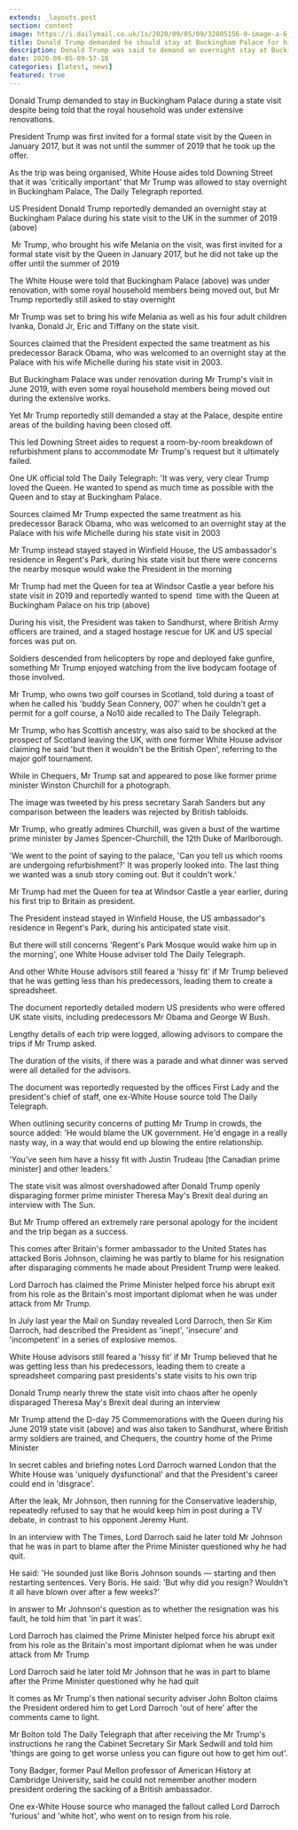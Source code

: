 ```yaml
---
extends: _layouts.post
section: content
image: https://i.dailymail.co.uk/1s/2020/09/05/09/32805156-0-image-a-6_1599293749137.jpg 
title: Donald Trump demanded he should stay at Buckingham Palace for his state visit despite renovations 
description: Donald Trump was said to demand an overnight stay at Buckingham Palace during his June 2019 state visit to the UK, even though the royal household was undergoing renovations. 
date: 2020-09-05-09-57-18 
categories: [latest, news] 
featured: true 
--- 
```

Donald Trump demanded to stay in Buckingham Palace during a state visit despite being told that the royal household was under extensive renovations. 

President Trump was first invited for a formal state visit by the Queen in January 2017, but it was not until the summer of 2019 that he took up the offer. 

As the trip was being organised, White House aides told Downing Street that it was 'critically important' that Mr Trump was allowed to stay overnight in Buckingham Palace, The Daily Telegraph reported.

US President Donald Trump reportedly demanded an overnight stay at Buckingham Palace during his state visit to the UK in the summer of 2019 (above)

 Mr Trump, who brought his wife Melania on the visit, was first invited for a formal state visit by the Queen in January 2017, but he did not take up the offer until the summer of 2019 

The White House were told that Buckingham Palace (above) was under renovation, with some royal household members being moved out, but Mr Trump reportedly still asked to stay overnight

Mr Trump was set to bring his wife Melania as well as his four adult children Ivanka, Donald Jr, Eric and Tiffany on the state visit.

Sources claimed that the President expected the same treatment as his predecessor Barack Obama, who was welcomed to an overnight stay at the Palace with his wife Michelle during his state visit in 2003.

But Buckingham Palace was under renovation during Mr Trump's visit in June 2019, with even some royal household members being moved out during the extensive works.

Yet Mr Trump reportedly still demanded a stay at the Palace, despite entire areas of the building having been closed off.

This led Downing Street aides to request a room-by-room breakdown of refurbishment plans to accommodate Mr Trump's request but it ultimately failed.

One UK official told The Daily Telegraph: 'It was very, very clear Trump loved the Queen. He wanted to spend as much time as possible with the Queen and to stay at Buckingham Palace. 

Sources claimed Mr Trump expected the same treatment as his predecessor Barack Obama, who was welcomed to an overnight stay at the Palace with his wife Michelle during his state visit in 2003

Mr Trump instead stayed stayed in Winfield House, the US ambassador's residence in Regent's Park, during his state visit but there were concerns the nearby mosque would wake the President in the morning

Mr Trump had met the Queen for tea at Windsor Castle a year before his state visit in 2019 and reportedly wanted to spend  time with the Queen at Buckingham Palace on his trip (above)



During his visit, the President was taken to Sandhurst, where British Army officers are trained, and a staged hostage rescue for UK and US special forces was put on.

Soldiers descended from helicopters by rope and deployed fake gunfire, something Mr Trump enjoyed watching from the live bodycam footage of those involved. 

 Mr Trump, who owns two golf courses in Scotland, told during a toast of when he called his 'buddy Sean Connery, 007' when he couldn't get a permit for a golf course, a No10 aide recalled to The Daily Telegraph.

Mr Trump, who has Scottish ancestry, was also said to be shocked at the prospect of Scotland leaving the UK, with one former White House advisor claiming he said 'but then it wouldn't be the British Open', referring to the major golf tournament.

While in Chequers, Mr Trump sat and appeared to pose like former prime minister Winston Churchill for a photograph.

The image was tweeted by his press secretary Sarah Sanders but any comparison between the leaders was rejected by British tabloids.

Mr Trump, who greatly admires Churchill, was given a bust of the wartime prime minister by James Spencer-Churchill, the 12th Duke of Marlborough.

'We went to the point of saying to the palace, 'Can you tell us which rooms are undergoing refurbishment?' It was properly looked into. The last thing we wanted was a snub story coming out. But it couldn't work.'

Mr Trump had met the Queen for tea at Windsor Castle a year earlier, during his first trip to Britain as president. 

The President instead stayed in Winfield House, the US ambassador's residence in Regent's Park, during his anticipated state visit.

But there will still concerns 'Regent's Park Mosque would wake him up in the morning', one White House adviser told The Daily Telegraph. 

And other White House advisors still feared a 'hissy fit' if Mr Trump believed that he was getting less than his predecessors, leading them to create a spreadsheet.

The document reportedly detailed modern US presidents who were offered UK state visits, including predecessors Mr Obama and George W Bush.

Lengthy details of each trip were logged, allowing advisors to compare the trips if Mr Trump asked.

The duration of the visits, if there was a parade and what dinner was served were all detailed for the advisors.

The document was reportedly requested by the offices First Lady and the president's chief of staff, one ex-White House source told The Daily Telegraph. 

When outlining security concerns of putting Mr Trump in crowds, the source added: 'He would blame the UK government. He'd engage in a really nasty way, in a way that would end up blowing the entire relationship. 

'You've seen him have a hissy fit with Justin Trudeau [the Canadian prime minister] and other leaders.' 

The state visit was almost overshadowed after Donald Trump openly disparaging former prime minister Theresa May's Brexit deal during an interview with The Sun.

But Mr Trump offered an extremely rare personal apology for the incident and the trip began as a success. 

This comes after Britain's former ambassador to the United States has attacked Boris Johnson, claiming he was partly to blame for his resignation after disparaging comments he made about President Trump were leaked.

Lord Darroch has claimed the Prime Minister helped force his abrupt exit from his role as the Britain's most important diplomat when he was under attack from Mr Trump.

In July last year the Mail on Sunday revealed Lord Darroch, then Sir Kim Darroch, had described the President as 'inept', 'insecure' and 'incompetent' in a series of explosive memos.

White House advisors still feared a 'hissy fit' if Mr Trump believed that he was getting less than his predecessors, leading them to create a spreadsheet comparing past presidents's state visits to his own trip

Donald Trump nearly threw the state visit into chaos after he openly disparaged Theresa May's Brexit deal during an interview

Mr Trump attend the D-day 75 Commemorations with the Queen during his June 2019 state visit (above) and was also taken to Sandhurst, where British army soldiers are trained, and Chequers, the country home of the Prime Minister

In secret cables and briefing notes Lord Darroch warned London that the White House was 'uniquely dysfunctional' and that the President's career could end in 'disgrace'. 

After the leak, Mr Johnson, then running for the Conservative leadership, repeatedly refused to say that he would keep him in post during a TV debate, in contrast to his opponent Jeremy Hunt.

In an interview with The Times, Lord Darroch said he later told Mr Johnson that he was in part to blame after the Prime Minister questioned why he had quit.

He said: 'He sounded just like Boris Johnson sounds — starting and then restarting sentences. Very Boris. He said: 'But why did you resign? Wouldn't it all have blown over after a few weeks?'

In answer to Mr Johnson's question as to whether the resignation was his fault, he told him that 'in part it was'. 

Lord Darroch has claimed the Prime Minister helped force his abrupt exit from his role as the Britain's most important diplomat when he was under attack from Mr Trump

Lord Darroch said he later told Mr Johnson that he was in part to blame after the Prime Minister questioned why he had quit

It comes as Mr Trump's then national security adviser John Bolton claims the President ordered him to get Lord Darroch 'out of here' after the comments came to light.

Mr Bolton told The Daily Telegraph that after receiving the Mr Trump's instructions he rang the Cabinet Secretary Sir Mark Sedwill and told him 'things are going to get worse unless you can figure out how to get him out'.

Tony Badger, former Paul Mellon professor of American History at Cambridge University, said he could not remember another modern president ordering the sacking of a British ambassador. 

One ex-White House source who managed the fallout called Lord Darroch 'furious' and 'white hot', who went on to resign from his role.

